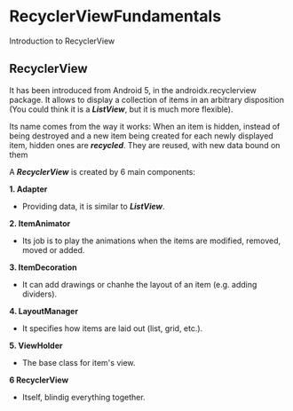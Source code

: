 # RecyclerViewFundamentals
Introduction to RecyclerView

## RecyclerView

It has been introduced from Android 5, in the androidx.recyclerview package. It allows to display a collection of items in an arbitrary disposition (You could think it is a **_ListView_**, but it is much more flexible).

Its name comes from the way it works: When an item is hidden, instead of being destroyed and a new item being created for each newly displayed item, hidden ones are **_recycled_**.
They are reused, with new data bound on them

A **_RecyclerView_** is created by 6 main components:

**1. Adapter**
   - Providing data, it is similar to **_ListView_**.
   
**2. ItemAnimator**
   - Its job  is to play the animations when the items are modified, removed, moved or added.
   
**3. ItemDecoration**
   - It can add drawings or chanhe the layout of an item (e.g. adding dividers).
   
**4. LayoutManager**
   - It specifies how items are laid out (list, grid, etc.).
   
**5. ViewHolder**
   - The base class for item's view.
   
**6 RecyclerView**
   - Itself, blindig everything together.
   
   

